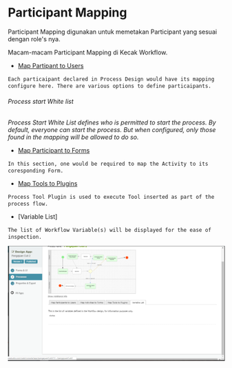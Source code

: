 # Participant Mapping #

Participant Mapping digunakan untuk memetakan Participant yang sesuai dengan role's nya.

Macam-macam Participant Mapping di Kecak Workflow.

- [Map Partipant to Users](https://github.com/kinnara-digital-studio/kecak-workflow/blob/master/docs/Participant%20Mapping%20-%20Map%20Participant%20to%20Users.md) 
```
Each particaipant declared in Process Design would have its mapping configure here. There are various options to define particaipants.
```

###### Process start White list ######

*Process Start White List defines who is permitted to start the process. By default, everyone can start the process.  But when configured, only those found in the mapping will be allowed to do so.*

- [Map Participant to Forms](ParticipantMapping_MapActivitiestoForms.md) 

```
In this section, one would be required to map the Activity to its coresponding Form.
```

- [Map Tools to Plugins](https://kinnara-digital-studio.github.io/kecak-workflow/#/ParticipantMapping_MapoolstoPlugins)
```
Process Tool Plugin is used to execute Tool inserted as part of the process flow.
```

- [Variable List]
```
The list of Workflow Variable(s) will be displayed for the ease of inspection.

```

<img src="https://raw.githubusercontent.com/kinnara-digital-studio/kecak-workflow/master/docs/assets/buildingPlugins-variableList.png" alt="buildingPlugins-variableList" />




